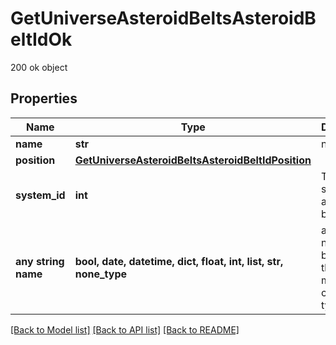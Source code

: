 # GetUniverseAsteroidBeltsAsteroidBeltIdOk

200 ok object

## Properties
Name | Type | Description | Notes
------------ | ------------- | ------------- | -------------
**name** | **str** | name string | 
**position** | [**GetUniverseAsteroidBeltsAsteroidBeltIdPosition**](GetUniverseAsteroidBeltsAsteroidBeltIdPosition.md) |  | 
**system_id** | **int** | The solar system this asteroid belt is in | 
**any string name** | **bool, date, datetime, dict, float, int, list, str, none_type** | any string name can be used but the value must be the correct type | [optional]

[[Back to Model list]](../README.md#documentation-for-models) [[Back to API list]](../README.md#documentation-for-api-endpoints) [[Back to README]](../README.md)


